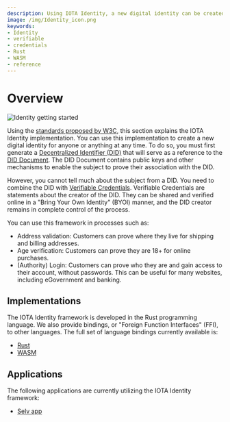 ```yaml
---
description: Using IOTA Identity, a new digital identity can be created by anyone or anything at any time by generating a Decentralized Identifier (DID) combined with Verifiable Credentials
image: /img/Identity_icon.png
keywords:
- Identity
- verifiable
- credentials
- Rust
- WASM
- reference
---
```


# Overview

![Identity getting started](/img/Banner/banner_identity_getting_started.svg)

Using the [standards proposed by W3C](https://www.w3.org/TR/did-core/), this section explains the IOTA Identity implementation. You can use this implementation to create a new digital identity for anyone or anything at any time. To do so, you must first generate a [Decentralized Identifier (DID)](../concepts/decentralized_identifiers/overview) that will serve as a reference to the [DID Document](../concepts/decentralized_identifiers/overview#did-documents). The DID Document contains public keys and other mechanisms to enable the subject to prove their association with the DID.

However, you cannot tell much about the subject from a DID. You need to combine the DID with [Verifiable Credentials](../concepts/verifiable_credentials/overview). Verifiable Credentials are statements about the creator of the DID. They can be shared and verified online in a "Bring Your Own Identity" (BYOI) manner, and the DID creator remains in complete control of the process.

You can use this framework in processes such as:

- Address validation: Customers can prove where they live for shipping and billing addresses.
- Age verification: Customers can prove they are 18+ for online purchases.
- (Authority) Login: Customers can prove who they are and gain access to their account,
  without passwords. This can be useful for many websites, including eGovernment and
  banking.


## Implementations

The IOTA Identity framework is developed in the Rust programming language. We also provide bindings, or "Foreign Function Interfaces" (FFI), to other languages. The full set of language bindings currently available is:

- [Rust](../libraries/rust/getting_started)
- [WASM](../libraries/wasm/getting_started)

## Applications

The following applications are currently utilizing the IOTA Identity framework:

- [Selv app](https://selv.iota.org/)